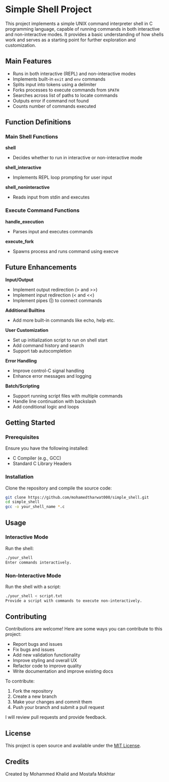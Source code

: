 # Simple Shell Project
This project implements a simple UNIX command interpreter shell in C programming language, capable of running commands in both interactive and non-interactive modes. It provides a basic understanding of how shells work and serves as a starting point for further exploration and customization.


## Main Features
- Runs in both interactive (REPL) and non-interactive modes
- Implements built-in `exit` and `env` commands
- Splits input into tokens using a delimiter
- Forks processes to execute commands from `$PATH`
- Searches across list of paths to locate commands
- Outputs error if command not found
- Counts number of commands executed


## Function Definitions
### Main Shell Functions
**shell**
- Decides whether to run in interactive or non-interactive mode

**shell_interactive** 
- Implements REPL loop prompting for user input  

**shell_noninteractive**
- Reads input from stdin and executes

### Execute Command Functions
**handle_execution**
- Parses input and executes commands  

**execute_fork**
- Spawns process and runs command using execve


## Future Enhancements

**Input/Output**

- Implement output redirection (> and >>)
- Implement input redirection (< and <<) 
- Implement pipes (|) to connect commands

**Additional Builtins** 

- Add more built-in commands like echo, help etc.

**User Customization**

- Set up initialization script to run on shell start
- Add command history and search
- Support tab autocompletion 

**Error Handling**

- Improve control-C signal handling
- Enhance error messages and logging

**Batch/Scripting** 

- Support running script files with multiple commands
- Handle line continuation with backslash
- Add conditional logic and loops


## Getting Started  <!-- Instructions for setting up and running the project -->

### Prerequisites  <!-- Software requirements for running the project -->

Ensure you have the following installed:

- C Compiler (e.g., GCC)
- Standard C Library Headers

### Installation  <!-- Steps to clone and compile the project -->

Clone the repository and compile the source code:

```bash
git clone https://github.com/mohamedtharwat000/simple_shell.git
cd simple_shell
gcc -o your_shell_name *.c
```

## Usage  <!-- Instructions for using the project -->

### Interactive Mode  <!-- How to use the shell interactively -->
Run the shell:

```bash
./your_shell
Enter commands interactively.
```

### Non-Interactive Mode  <!-- How to use the shell in non-interactive mode -->
Run the shell with a script:

```bash
./your_shell < script.txt
Provide a script with commands to execute non-interactively.
```

## Contributing

Contributions are welcome! Here are some ways you can contribute to this project:

- Report bugs and issues
- Fix bugs and issues
- Add new validation functionality
- Improve styling and overall UX
- Refactor code to improve quality
- Write documentation and improve existing docs

To contribute:
1. Fork the repository
2. Create a new branch
3. Make your changes and commit them
4. Push your branch and submit a pull request

I will review pull requests and provide feedback.

## License

This project is open source and available under the [MIT License](LICENSE).

## Credits

Created by Mohammed Khalid and Mostafa Mokhtar

